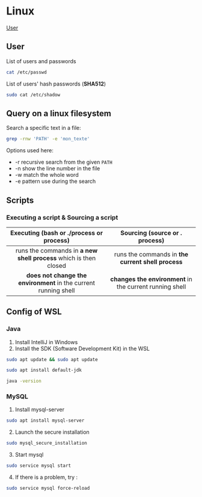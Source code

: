 # Linux

[User](user)

## User

List of users and passwords

```bash
cat /etc/passwd
```

List of users' hash passwords (**SHA512**)

```bash
sudo cat /etc/shadow
```

## Query on a linux filesystem

Search a specific text in a file:
```bash
grep -rnw 'PATH' -e 'mon_texte'
```
Options used here:
- -r recursive search from the given `PATH`
- -n show the line number in the file
- -w match the whole word
- -e pattern use during the search

## Scripts

### Executing a script & Sourcing a script

|              Executing (bash or ./process or process)             |              Sourcing (source or . process)              |
|:-----------------------------------------------------------------:|:--------------------------------------------------------:|
| runs the commands in **a new shell process** which is then closed | runs the commands in **the current shell process**       |
| **does not change the environment** in the current running shell  | **changes the environment** in the current running shell |


## Config of WSL

### Java

1. Install IntelliJ in Windows
2. Install the SDK (Software Development Kit) in the WSL

```bash
sudo apt update && sudo apt update
```

```bash
sudo apt install default-jdk
```

```bash
java -version
```

### MySQL

1. Install mysql-server
```bash
sudo apt install mysql-server
```
2. Launch the secure installation
```bash
sudo mysql_secure_installation
```
3. Start mysql
```bash
sudo service mysql start
```
4. If there is a problem, try :
```bash
sudo service mysql force-reload
```